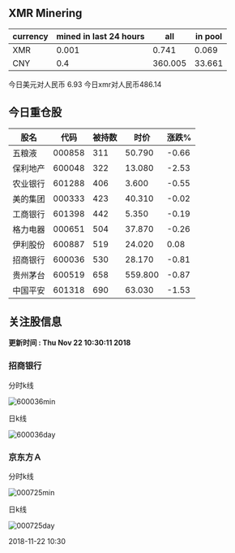 ## XMR Minering

|currency|mined in last 24 hours|all|in pool|
|---|---|---|---|
|XMR|0.001|0.741|0.069|
|CNY|0.4|360.005|33.661|

今日美元对人民币 6.93	今日xmr对人民币486.14


## 今日重仓股 

|股名|代码|被持数|时价|涨跌%|
|---|---|---|---|---|
|五粮液|000858|311|50.790|-0.66|
|保利地产|600048|322|13.080|-2.53|
|农业银行|601288|406|3.600|-0.55|
|美的集团|000333|423|40.310|-0.02|
|工商银行|601398|442|5.350|-0.19|
|格力电器|000651|504|37.870|-0.26|
|伊利股份|600887|519|24.020|0.08|
|招商银行|600036|530|28.170|-0.81|
|贵州茅台|600519|658|559.800|-0.87|
|中国平安|601318|690|63.030|-1.53|

## 关注股信息
**更新时间 : Thu Nov 22 10:30:11 2018**
### 招商银行 
分时k线

![600036min](http://image.sinajs.cn/newchart/min/n/sh600036.gif)

日k线

![600036day](http://image.sinajs.cn/newchart/daily/n/sh600036.gif)

### 京东方Ａ 
分时k线

![000725min](http://image.sinajs.cn/newchart/min/n/sz000725.gif)

日k线

![000725day](http://image.sinajs.cn/newchart/daily/n/sz000725.gif)

2018-11-22 10:30